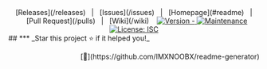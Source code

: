 
<div align="center">
[Releases](/releases)&nbsp;&nbsp;&nbsp;|&nbsp;&nbsp;&nbsp;[Issues](/issues)&nbsp;&nbsp;&nbsp;|&nbsp;&nbsp;&nbsp;[Homepage](#readme)&nbsp;&nbsp;&nbsp;|&nbsp;&nbsp;&nbsp;[Pull Request](/pulls)&nbsp;&nbsp;&nbsp;|&nbsp;&nbsp;&nbsp;[Wiki](/wiki)&nbsp;&nbsp;&nbsp;

<a href="" title="">
    <img src="https://img.shields.io/badge/version--blue.svg?style=for-the-badge&logo=appveyor" alt="Version - ">
</a>
<a href="" title="">
    <img src="https://img.shields.io/badge/documentation-yes-brightgreen.svg?style=for-the-badge" alt="Maintenance">
</a>
<a href="/LICENSE.md" target="_blank">
    <img alt="License: ISC" src="https://img.shields.io/github/license/?style=for-the-badge" />
</a>
</div>
    ## 
***
_Star this project ⭐️ if it helped you!_<p align="right">[💎](https://github.com/IMXNOOBX/readme-generator)</p>
    
